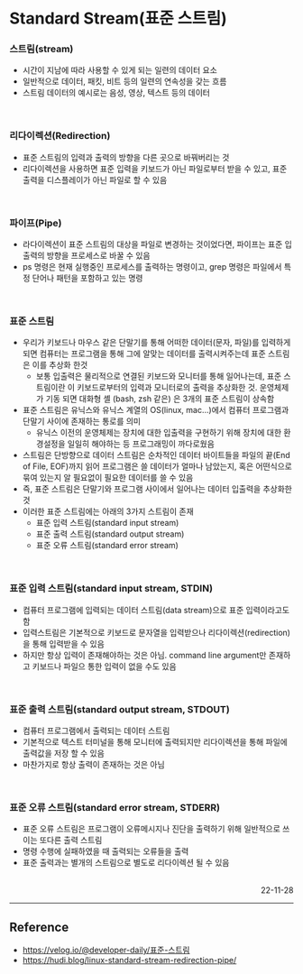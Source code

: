 # Standard Stream(표준 스트림)

### 스트림(stream)
- 시간이 지남에 따라 사용할 수 있게 되는 일련의 데이터 요소
- 일반적으로 데이터, 패킷, 비트 등의 일련의 연속성을 갖는 흐름
- 스트림 데이터의 예시로는 음성, 영상, 텍스트 등의 데이터

<br>

### 리다이렉션(Redirection)
- 표준 스트림의 입력과 출력의 방향을 다른 곳으로 바꿔버리는 것
- 리다이렉션을 사용하면 표준 입력을 키보드가 아닌 파일로부터 받을 수 있고, 표준 출력을 디스플레이가 아닌 파일로 할 수 있음

<br>

### 파이프(Pipe)
- 라다이렉션이 표준 스트림의 대상을 파일로 변경하는 것이었다면, 파이프는 표준 입출력의 방향을 프로세스로 바꿀 수 있음
- ps 명령은 현재 실행중인 프로세스를 출력하는 명령이고, grep 명령은 파일에서 특정 단어나 패턴을 포함하고 있는 명령

<br>

### 표준 스트림
- 우리가 키보드나 마우스 같은 단말기를 통해 어떠한 데이터(문자, 파일)를 입력하게 되면 컴퓨터는 프로그램을 통해 그에 알맞는 데이터를 출력시켜주는데 표준 스트림은 이를 추상화 한것
    - 보통 입출력은 물리적으로 연결된 키보드와 모니터를 통해 일어나는데, 표준 스트림이란 이 키보드로부터의 입력과 모니터로의 출력을 추상화한 것. 운영체제가 기동 되면 대화형 셸 (bash, zsh 같은) 은 3개의 표준 스트림이 상속함
- 표준 스트림은 유닉스와 유닉스 계열의 OS(linux, mac...)에서 컴퓨터 프로그램과 단말기 사이에 존재하는 통로를 의미
    - 유닉스 이전의 운영체제는 장치에 대한 입출력을 구현하기 위해 장치에 대한 환경설정을 일일히 해야하는 등 프로그래밍이 까다로웠음
- 스트림은 단방향으로 데이터 스트림은 순차적인 데이터 바이트들을 파일의 끝(End of File, EOF)까지 읽어 프로그램은 쓸 데이터가 얼마나 남았는지, 혹은 어떤식으로 묶여 있는지 알 필요없이 필요한 데이터를 쓸 수 있음
- 즉, 표준 스트림은 단말기와 프로그램 사이에서 일어나는 데이터 입출력을 추상화한 것
- 이러한 표준 스트림에는 아래의 3가지 스트림이 존재
    - 표준 입력 스트림(standard input stream)
    - 표준 출력 스트림(standard output stream)
    - 표준 오류 스트림(standard error stream)

<br>

### 표준 입력 스트림(standard input stream, STDIN)
- 컴퓨터 프로그램에 입력되는 데이터 스트림(data stream)으로 표준 입력이라고도 함
- 입력스트림은 기본적으로 키보드로 문자열을 입력받으나 리다이렉션(redirection)을 통해 입력받을 수 있음
- 하지만 항상 입력이 존재해야하는 것은 아님. command line argument만 존재하고 키보드나 파일으 통한 입력이 없을 수도 있음

<br>

### 표준 출력 스트림(standard output stream, STDOUT)
- 컴퓨터 프로그램에서 출력되는 데이터 스트림
- 기본적으로 텍스트 터미널을 통해 모니터에 출력되지만 리다이렉션을 통해 파일에 출력값을 저장 할 수 있음
- 마찬가지로 항상 출력이 존재하는 것은 아님

<br>

### 표준 오류 스트림(standard error stream, STDERR)
- 표준 오류 스트림은 프로그램이 오류메시지나 진단을 출력하기 위해 일반적으로 쓰이는 또다른 출력 스트림
- 명령 수행에 실패하였을 때 출력되는 오류들을 출력
- 표준 출력과는 별개의 스트림으로 별도로 리다이렉션 될 수 있음

<br>

<div style="text-align: right">22-11-28</div>

-------

## Reference
- https://velog.io/@developer-daily/표준-스트림
- https://hudi.blog/linux-standard-stream-redirection-pipe/